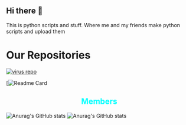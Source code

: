 ## Hi there 👋

This is python scripts and stuff. Where me and my friends make python scripts and upload them

<h1>Our Repositories</h1>

<a href="https://github-readme-stats.vercel.app/api/pin/?username=Python-Scripts-and-Stuff&&theme=radical&repo=virus"><img src = "https://github-readme-stats.vercel.app/api/pin/?username=Python-Scripts-and-Stuff&&theme=radical&repo=virus" alt = "virus repo"></a>

[![Readme Card](https://github-readme-stats.vercel.app/api/pin/?username=Python-Scripts-and-Stuff&&theme=radical&repo=virus)

<h2 style = "text-align:center;color:aqua;">Members</h2>

![Anurag's GitHub stats](https://github-readme-stats.vercel.app/api?username=vackyton&theme=radical&show_icons=true)
![Anurag's GitHub stats](https://github-readme-stats.vercel.app/api?username=bigboytaco&theme=radical&show_icons=true)
